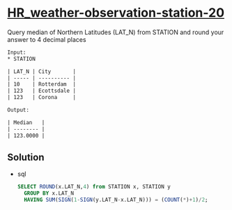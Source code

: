 # [HR_weather-observation-station-20](https://www.hackerrank.com/challenges/weather-observation-station-20)

Query median of Northern Latitudes (LAT_N) from STATION and round your answer to 4 decimal places

```txt
Input:
* STATION

| LAT_N | City       |
| ----- | ---------- |
| 10    | Rotterdam  |
| 123   | Ecottsdale |
| 123   | Corona     |

Output:

| Median   |
| -------- |
| 123.0000 |
```

## Solution

* sql

  ```sql
  SELECT ROUND(x.LAT_N,4) from STATION x, STATION y
    GROUP BY x.LAT_N
    HAVING SUM(SIGN(1-SIGN(y.LAT_N-x.LAT_N))) = (COUNT(*)+1)/2;
  ```
